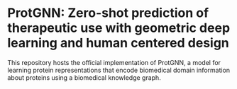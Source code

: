 # ProtGNN: Zero-shot prediction of therapeutic use with geometric deep learning and human centered design

This repository hosts the official implementation of ProtGNN, a model for learning protein representations that encode biomedical domain information about proteins using a biomedical knowledge graph. 


